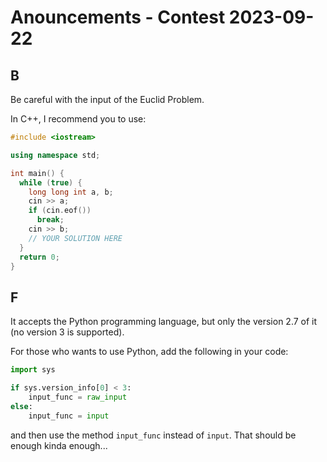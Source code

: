 # Anouncements - Contest 2023-09-22

## B

Be careful with the input of the Euclid Problem.

In C++, I recommend you to use:

```c++
#include <iostream>

using namespace std;

int main() {
  while (true) {
    long long int a, b;
    cin >> a;
    if (cin.eof())
      break;
    cin >> b;
    // YOUR SOLUTION HERE
  }
  return 0;
}
```

## F

It accepts the Python programming language, but only the version 2.7 of it (no version 3 is supported).

For those who wants to use Python, add the following in your code:

```python
import sys

if sys.version_info[0] < 3:
    input_func = raw_input
else:
    input_func = input
```

and then use the method `input_func` instead of `input`. That should be enough kinda enough...
